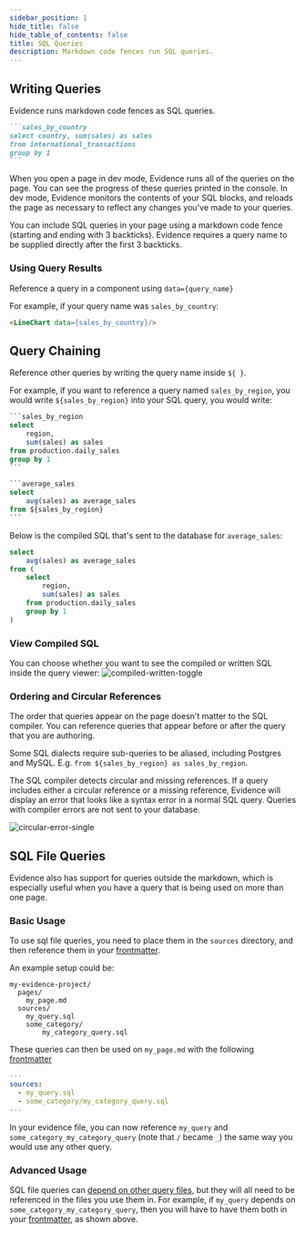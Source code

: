 ```yaml
---
sidebar_position: 1
hide_title: false
hide_table_of_contents: false
title: SQL Queries
description: Markdown code fences run SQL queries.
---
```


## Writing Queries

Evidence runs markdown code fences as SQL queries.

````markdown
```sales_by_country
select country, sum(sales) as sales
from international_transactions
group by 1
```
````

When you open a page in dev mode, Evidence runs all of the queries on the page. You can see the progress of these queries printed in the console. In dev mode, Evidence monitors the contents of your SQL blocks, and reloads the page as necessary to reflect any changes you've made to your queries.

You can include SQL queries in your page using a markdown code fence (starting and ending with 3 backticks). Evidence requires a query name to be supplied directly after the first 3 backticks.

### Using Query Results

Reference a query in a component using `data={query_name}`

For example, if your query name was `sales_by_country`:

```markdown
<LineChart data={sales_by_country}/>
```

## Query Chaining

Reference other queries by writing the query name inside `${ }`.

For example, if you want to reference a query named `sales_by_region`, you would write `${sales_by_region}` into your SQL query, you would write:

````sql
```sales_by_region
select
    region,
    sum(sales) as sales
from production.daily_sales
group by 1
```

```average_sales
select
    avg(sales) as average_sales
from ${sales_by_region}
```
````

Below is the compiled SQL that's sent to the database for `average_sales`:

```sql
select
    avg(sales) as average_sales
from (
    select
        region,
        sum(sales) as sales
    from production.daily_sales
    group by 1
)
```

### View Compiled SQL

You can choose whether you want to see the compiled or written SQL inside the query viewer:
![compiled-written-toggle](/img/compiled-written-toggle.gif)

### Ordering and Circular References

The order that queries appear on the page doesn't matter to the SQL compiler. You can reference queries that appear before or after the query that you are authoring.

Some SQL dialects require sub-queries to be aliased, including Postgres and MySQL. E.g. `from ${sales_by_region} as sales_by_region`.

The SQL compiler detects circular and missing references. If a query includes either a circular reference or a missing reference, Evidence will display an error that looks like a syntax error in a normal SQL query. Queries with compiler errors are not sent to your database.

![circular-error-single](/img/circular-error-single.png)

## SQL File Queries

Evidence also has support for queries outside the markdown, which is especially useful when you have a query that is being used on more than one page.

### Basic Usage

To use sql file queries, you need to place them in the `sources` directory, and then reference them in your [frontmatter](/markdown/#frontmatter).

An example setup could be:

```
my-evidence-project/
  pages/
    my_page.md
  sources/
    my_query.sql
    some_category/
        my_category_query.sql
```

These queries can then be used on `my_page.md` with the following [frontmatter](/markdown/#frontmatter)

```yaml
---
sources:
  - my_query.sql
  - some_category/my_category_query.sql
---
```

In your evidence file, you can now reference `my_query` and `some_category_my_category_query` (note that `/` became `_`) the same way you would use any other query.

### Advanced Usage

SQL file queries can [depend on other query files](/core-concepts/queries/#query-chaining), but they will all need to be referenced in the files you use them in. For example, if `my_query` depends on `some_category_my_category_query`, then you will have to have them both in your [frontmatter](/markdown/#frontmatter), as shown above.
